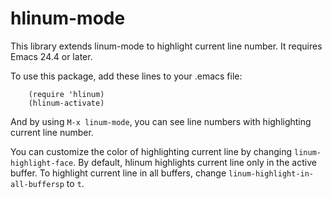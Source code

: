 # hlinum-mode

This library extends linum-mode to highlight current line number.
It requires Emacs 24.4 or later.

To use this package, add these lines to your .emacs file:
```elisp
    (require 'hlinum)
    (hlinum-activate)
```

And by using `M-x linum-mode`, you can see line numbers with highlighting current line number.

You can customize the color of highlighting current line by changing `linum-highlight-face`. By default, hlinum highlights current line only in the active buffer. To highlight current line in all buffers, change `linum-highlight-in-all-buffersp` to `t`.
